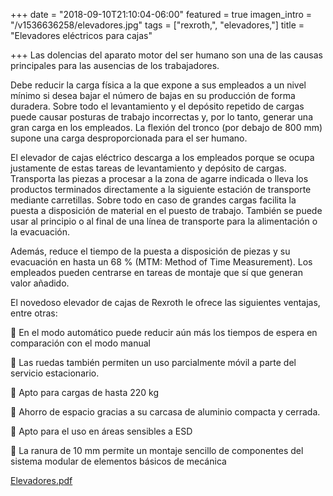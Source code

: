 +++
date = "2018-09-10T21:10:04-06:00"
featured = true
imagen_intro = "/v1536636258/elevadores.jpg"
tags = ["rexroth,", "elevadores,"]
title = "Elevadores eléctricos para cajas"

+++
Las dolencias del aparato motor del ser humano son una de las causas principales para las ausencias de los trabajadores.

Debe reducir la carga física a la que expone a sus empleados a un nivel mínimo si desea bajar el número de bajas en su producción de forma duradera. Sobre todo el levantamiento y el depósito repetido de cargas puede causar posturas de trabajo incorrectas y, por lo tanto, generar una gran carga en los empleados. La flexión del tronco (por debajo de 800 mm) supone una carga desproporcionada para el ser humano.

El elevador de cajas eléctrico descarga a los empleados porque se ocupa justamente de estas tareas de levantamiento y depósito de cargas. Transporta las piezas a procesar a la zona de agarre indicada o lleva los productos terminados directamente a la siguiente estación de transporte mediante carretillas. Sobre todo en caso de grandes cargas facilita la puesta a disposición de material en el puesto de trabajo. También se puede usar al principio o al final de una línea de transporte para la alimentación o la evacuación.

Además, reduce el tiempo de la puesta a disposición de piezas y su evacuación en hasta un 68 % (MTM: Method of Time Measurement). Los empleados pueden centrarse en tareas de montaje que sí que generan valor añadido.

El novedoso elevador de cajas de Rexroth le ofrece las siguientes ventajas, entre otras:

􀁦 En el modo automático puede reducir aún más los tiempos de espera en comparación con el modo manual

􀁦 Las ruedas también permiten un uso parcialmente móvil a parte del servicio estacionario.

􀁦 Apto para cargas de hasta 220 kg

􀁦 Ahorro de espacio gracias a su carcasa de aluminio compacta y cerrada.

􀁦 Apto para el uso en áreas sensibles a ESD

􀁦 La ranura de 10 mm permite un montaje sencillo de componentes del sistema modular de elementos básicos de mecánica

[Elevadores.pdf](https://res.cloudinary.com/novatec/v1536636634/elevadores.pdf "elevadores.pdf")